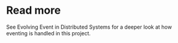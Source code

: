 # Read more

See Evolving Event in Distributed Systems for a deeper look at how eventing is handled in this project.
